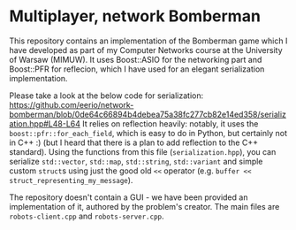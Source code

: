# Multiplayer, network Bomberman

This repository contains an implementation of the Bomberman game which I have developed as part of my Computer Networks course at the University of Warsaw (MIMUW). It uses Boost::ASIO for the networking part and Boost::PFR for reflecion, which I have used for an elegant serialization implementation.

Please take a look at the below code for serialization:
https://github.com/eerio/network-bomberman/blob/0de64c66894b4debea75a38fc277cb82e14ed358/serialization.hpp#L48-L64
It relies on reflection heavily: notably, it uses the `boost::pfr::for_each_field`, which is easy to do in Python, but certainly not in C++ :) (but I heard that there is a plan to add reflection to the C++ standard). Using the functions from this file (`serialization.hpp`), you can serialize `std::vector`, `std::map`, `std::string`, `std::variant` and simple custom `struct`s using just the good old `<<` operator (e.g. `buffer << struct_representing_my_message`).

The repository doesn't contain a GUI - we have been provided an implementation of it, authored by the problem's creator. The main files are `robots-client.cpp` and `robots-server.cpp`.
